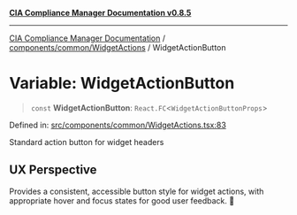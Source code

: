 [**CIA Compliance Manager Documentation v0.8.5**](../../../../README.md)

***

[CIA Compliance Manager Documentation](../../../../modules.md) / [components/common/WidgetActions](../README.md) / WidgetActionButton

# Variable: WidgetActionButton

> `const` **WidgetActionButton**: `React.FC`\<`WidgetActionButtonProps`\>

Defined in: [src/components/common/WidgetActions.tsx:83](https://github.com/Hack23/cia-compliance-manager/blob/3ae0301247f765ba03c8c0fe645db4718bb8af76/src/components/common/WidgetActions.tsx#L83)

Standard action button for widget headers

## UX Perspective

Provides a consistent, accessible button style for widget actions,
with appropriate hover and focus states for good user feedback. 🔘
